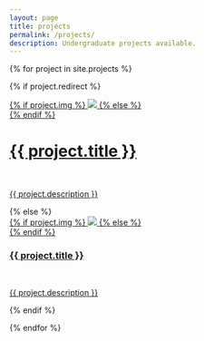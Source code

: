 ```yaml
---
layout: page
title: projects
permalink: /projects/
description: Undergraduate projects available.
---
```


{% for project in site.projects %}

{% if project.redirect %}
<div class="project">
    <div class="thumbnail">
        <a href="{{ project.redirect }}" target="_blank">
        {% if project.img %}
        <img class="thumbnail" src="{{ project.img | prepend: site.baseurl | prepend: site.url }}"/>
        {% else %}
        <div class="thumbnail blankbox"></div>
        {% endif %}    
        <span>
            <h1 class="no-anchor">{{ project.title }}</h1>
            <br/>
            <p>{{ project.description }}</p>
        </span>
        </a>
    </div>
</div>
{% else %}

<div class="project three">
    <a href="{{ project.url | prepend: site.baseurl | prepend: site.url }}">
		<div class="col left one">
	        {% if project.img %}
	        <img class="thumbnail" src="{{ project.img | prepend: site.baseurl | prepend: site.url }}"/>
	        {% else %}
	        <div class="thumbnail blankbox"></div>
	        {% endif %}
		</div>
		<div class="col right two">
			<span>
            <h3 class="no-anchor">{{ project.title }}</h3>
            <br/>
            <p>{{ project.description }}</p>
			</span>
		</div>
    </a>
</div>

{% endif %}

{% endfor %}
